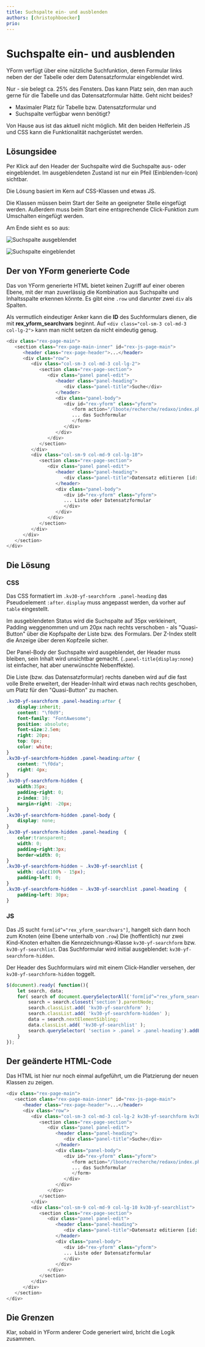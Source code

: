 ```yaml
---
title: Suchspalte ein- und ausblenden
authors: [christophboecker]
prio:
---
```

# Suchspalte ein- und ausblenden

YForm verfügt über eine nützliche Suchfunktion, deren Formular links neben der
der Tabelle oder dem Datensatzformular eingeblendet wird. 

Nur - sie belegt ca. 25% des Fensters. Das kann Platz sein, den man auch gerne für die
Tabelle und das Datensatzformular hätte. Geht nicht beides? 
- Maximaler Platz für Tabelle bzw. Datensatzformular und 
- Suchspalte verfügbar wenn benötigt?

Von Hause aus ist das aktuell nicht möglich. Mit den beiden Helferlein JS und CSS kann die
Funktionalität nachgerüstet werden.

## Lösungsidee

Per Klick auf den Header der Suchspalte wird die Suchspalte aus- oder eingeblendet. Im ausgeblendeten
Zustand ist nur ein Pfeil (Einblenden-Icon) sichtbar.

Die Lösung basiert im Kern auf CSS-Klassen und etwas JS.

Die Klassen müssen beim Start der Seite an geeigneter Stelle eingefügt werden. Außerdem muss beim Start
eine entsprechende Click-Funktion zum Umschalten eingefügt werden.

Am Ende sieht es so aus:

![Suchspalte ausgeblendet](https://raw.githubusercontent.com/FriendsOfREDAXO/tricks/master/screenshots/yf_search_toggle_a.png "Suchspalte ausgeblendet")

![Suchspalte eingeblendet](https://raw.githubusercontent.com/FriendsOfREDAXO/tricks/master/screenshots/yf_search_toggle_b.png "Suchspalte eingeblendet")


## Der von YForm generierte Code 

Das von YForm generierte HTML bietet keinen Zugriff auf einer oberen Ebene, mit der man zuverlässig
die Kombination aus Suchspalte und Inhaltsspalte erkennen könnte. Es gibt eine `.row` und darunter
zwei `div` als Spalten. 

Als vermutlich eindeutiger Anker kann die **ID** des Suchformulars dienen, die mit **rex_yform_searchvars**
beginnt. Auf `<div class="col-sm-3 col-md-3 col-lg-2">` kann man nicht setzen da nicht eindeutig genug.

```php
<div class="rex-page-main">
   <section class="rex-page-main-inner" id="rex-js-page-main">
      <header class="rex-page-header">...</header>
      <div class="row">
         <div class="col-sm-3 col-md-3 col-lg-2">
            <section class="rex-page-section">
               <div class="panel panel-edit">
                  <header class="panel-heading">
                     <div class="panel-title">Suche</div>
                  </header>
                  <div class="panel-body">
                     <div id="rex-yform" class="yform">
                        <form action="/lboote/recherche/redaxo/index.php" method="get" id="rex_yform_searchvars-rex_kv30_lboot" class="rex-yform" enctype="multipart/form-data">
                        ... das Suchformular
                        </form>
                     </div>
                  </div>
               </div>
            </section>
         </div>
         <div class="col-sm-9 col-md-9 col-lg-10">
            <section class="rex-page-section">
               <div class="panel panel-edit">
                  <header class="panel-heading">
                     <div class="panel-title">Datensatz editieren [id: 11]</div>
                  </header>
                  <div class="panel-body">
                     <div id="rex-yform" class="yform">
                     ... Liste oder Datensatzformular
                     </div>
                  </div>
               </div>
            </section>
         </div>
      </div>
   </section>
</div>
```

## Die Lösung

### CSS

Das CSS formatiert im `.kv30-yf-searchform .panel-heading` das Pseudoelement `:after`. `display` muss angepasst werden, da vorher auf `table` eingestellt.

Im ausgeblendeten Status wird die Suchspalte auf 35px verkleinert, Padding weggenommen und um 20px nach
rechts verschoben - als "Quasi-Button" über die Kopfspalte der Liste bzw. des Formulars. Der Z-Index stellt die Anzeige über deren Kopfzeile
sicher. 

Der Panel-Body der Suchspalte wird ausgeblendet, der Header muss bleiben, sein Inhalt wird 
unsichtbar gemacht. (`.panel-title{display:none}` ist einfacher, hat aber unerwünschte Nebenffekte).

Die Liste (bzw. das Datensatzformular) rechts daneben wird auf die fast volle Breite erweitert, der 
Header-Inhalt wird etwas nach rechts geschoben, um Platz für den "Quasi-Button" zu machen. 

```CSS
.kv30-yf-searchform .panel-heading:after {
    display:inherit;
    content: "\f0d9";
    font-family: "FontAwesome";
    position: absolute;
    font-size:2.5em;
    right: 20px;
    top: 0px;
    color: white;
}
.kv30-yf-searchform-hidden .panel-heading:after {
    content: "\f0da";
    right: 4px;
}
.kv30-yf-searchform-hidden {
    width:35px;
    padding-right: 0;
    z-index: 10;
    margin-right: -20px;
}
.kv30-yf-searchform-hidden .panel-body {
    display: none;
}
.kv30-yf-searchform-hidden .panel-heading  {
    color:transparent;
    width: 0;
    padding-right:3px;
    border-width: 0;
}
.kv30-yf-searchform-hidden ~ .kv30-yf-searchlist {
    width: calc(100% - 15px);
    padding-left: 0;
}
.kv30-yf-searchform-hidden ~ .kv30-yf-searchlist .panel-heading  {
    padding-left: 30px;
}
```

### JS

Das JS sucht `form[id^="rex_yform_searchvars"]`, hangelt sich dann hoch zum Knoten
(eine Ebene unterhalb von `.row`)
Die (hoffentlich) nur zwei Kind-Knoten erhalten die Kennzeichnungs-Klasse `kv30-yf-searchform`
bzw. `kv30-yf-searchlist`. Das Suchformular wird initial ausgeblendet: `kv30-yf-searchform-hidden`.

Der Header des Suchformulars wird mit einem Click-Handler versehen, der `kv30-yf-searchform-hidden`
toggelt.

```js
$(document).ready( function(){
    let search, data;
    for( search of document.querySelectorAll('form[id^="rex_yform_searchvars"]') ) {
        search = search.closest('section').parentNode;
        search.classList.add( 'kv30-yf-searchform' );
        search.classList.add( 'kv30-yf-searchform-hidden' );
        data = search.nextElementSibling;
        data.classList.add( 'kv30-yf-searchlist' );
        search.querySelector( 'section > .panel > .panel-heading').addEventListener( 'click', function(e){search.classList.toggle('kv30-yf-searchform-hidden');},false);
    }
});
```

## Der geänderte HTML-Code

Das HTML ist hier nur noch einmal aufgeführt, um die Platzierung der neuen Klassen zu zeigen.

```php
<div class="rex-page-main">
   <section class="rex-page-main-inner" id="rex-js-page-main">
      <header class="rex-page-header">...</header>
      <div class="row">
         <div class="col-sm-3 col-md-3 col-lg-2 kv30-yf-searchform kv30-yf-searchform-hidden">
            <section class="rex-page-section">
               <div class="panel panel-edit">
                  <header class="panel-heading">
                     <div class="panel-title">Suche</div>
                  </header>
                  <div class="panel-body">
                     <div id="rex-yform" class="yform">
                        <form action="/lboote/recherche/redaxo/index.php" method="get" id="rex_yform_searchvars-rex_kv30_lboot" class="rex-yform" enctype="multipart/form-data">
                        ... das Suchformular
                        </form>
                     </div>
                  </div>
               </div>
            </section>
         </div>
         <div class="col-sm-9 col-md-9 col-lg-10 kv30-yf-searchlist">
            <section class="rex-page-section">
               <div class="panel panel-edit">
                  <header class="panel-heading">
                     <div class="panel-title">Datensatz editieren [id: 11]</div>
                  </header>
                  <div class="panel-body">
                     <div id="rex-yform" class="yform">
                     ... Liste oder Datensatzformular
                     </div>
                  </div>
               </div>
            </section>
         </div>
      </div>
   </section>
</div>
```

## Die Grenzen

Klar, sobald in YForm anderer Code generiert wird, bricht die Logik zusammen.
 
